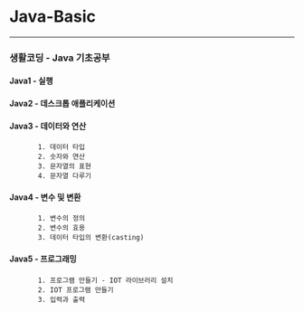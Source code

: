 # Java-Basic 
-------------
### 생활코딩 - Java 기초공부

#### Java1 - 실행

#### Java2 - 데스크톱 애플리케이션

#### Java3 - 데이터와 연산 
           1. 데이터 타입
           2. 숫자와 연산
           3. 문자열의 표현
           4. 문자열 다루기

#### Java4 - 변수 및 변환 
           1. 변수의 정의
           2. 변수의 효용
           3. 데이터 타입의 변환(casting)

#### Java5 - 프로그래밍 
           1. 프로그램 만들기 - IOT 라이브러리 설치
           2. IOT 프로그램 만들기
           3. 입력과 출력


	   	
           
